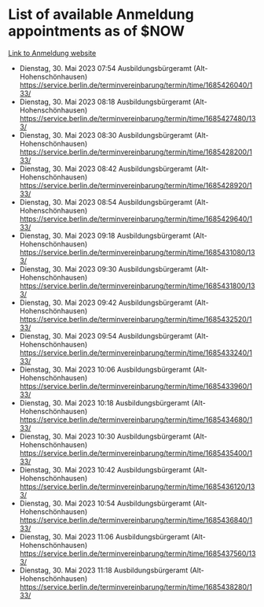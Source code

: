 # List of available Anmeldung appointments as of $NOW
[Link to Anmeldung website](https://service.berlin.de/terminvereinbarung/termin/tag.php?termin=1&anliegen[]=120686&dienstleisterlist=122210,122217,327316,122219,327312,122227,327314,122231,327346,122243,327348,122254,122252,329742,122260,329745,122262,329748,122271,327278,122273,327274,122277,327276,330436,122280,327294,122282,327290,122284,327292,122291,327270,122285,327266,122286,327264,122296,327268,150230,329760,122297,327286,122294,327284,122312,329763,122314,329775,122304,327330,122311,327334,122309,327332,317869,122281,327352,122279,329772,122283,122276,327324,122274,327326,122267,329766,122246,327318,122251,327320,122257,327322,122208,327298,122226,327300&herkunft=http%3A%2F%2Fservice.berlin.de%2Fdienstleistung%2F120686%2F)
- Dienstag, 30. Mai 2023 07:54 Ausbildungsbürgeramt (Alt- Hohenschönhausen) https://service.berlin.de/terminvereinbarung/termin/time/1685426040/133/
- Dienstag, 30. Mai 2023 08:18 Ausbildungsbürgeramt (Alt- Hohenschönhausen) https://service.berlin.de/terminvereinbarung/termin/time/1685427480/133/
- Dienstag, 30. Mai 2023 08:30 Ausbildungsbürgeramt (Alt- Hohenschönhausen) https://service.berlin.de/terminvereinbarung/termin/time/1685428200/133/
- Dienstag, 30. Mai 2023 08:42 Ausbildungsbürgeramt (Alt- Hohenschönhausen) https://service.berlin.de/terminvereinbarung/termin/time/1685428920/133/
- Dienstag, 30. Mai 2023 08:54 Ausbildungsbürgeramt (Alt- Hohenschönhausen) https://service.berlin.de/terminvereinbarung/termin/time/1685429640/133/
- Dienstag, 30. Mai 2023 09:18 Ausbildungsbürgeramt (Alt- Hohenschönhausen) https://service.berlin.de/terminvereinbarung/termin/time/1685431080/133/
- Dienstag, 30. Mai 2023 09:30 Ausbildungsbürgeramt (Alt- Hohenschönhausen) https://service.berlin.de/terminvereinbarung/termin/time/1685431800/133/
- Dienstag, 30. Mai 2023 09:42 Ausbildungsbürgeramt (Alt- Hohenschönhausen) https://service.berlin.de/terminvereinbarung/termin/time/1685432520/133/
- Dienstag, 30. Mai 2023 09:54 Ausbildungsbürgeramt (Alt- Hohenschönhausen) https://service.berlin.de/terminvereinbarung/termin/time/1685433240/133/
- Dienstag, 30. Mai 2023 10:06 Ausbildungsbürgeramt (Alt- Hohenschönhausen) https://service.berlin.de/terminvereinbarung/termin/time/1685433960/133/
- Dienstag, 30. Mai 2023 10:18 Ausbildungsbürgeramt (Alt- Hohenschönhausen) https://service.berlin.de/terminvereinbarung/termin/time/1685434680/133/
- Dienstag, 30. Mai 2023 10:30 Ausbildungsbürgeramt (Alt- Hohenschönhausen) https://service.berlin.de/terminvereinbarung/termin/time/1685435400/133/
- Dienstag, 30. Mai 2023 10:42 Ausbildungsbürgeramt (Alt- Hohenschönhausen) https://service.berlin.de/terminvereinbarung/termin/time/1685436120/133/
- Dienstag, 30. Mai 2023 10:54 Ausbildungsbürgeramt (Alt- Hohenschönhausen) https://service.berlin.de/terminvereinbarung/termin/time/1685436840/133/
- Dienstag, 30. Mai 2023 11:06 Ausbildungsbürgeramt (Alt- Hohenschönhausen) https://service.berlin.de/terminvereinbarung/termin/time/1685437560/133/
- Dienstag, 30. Mai 2023 11:18 Ausbildungsbürgeramt (Alt- Hohenschönhausen) https://service.berlin.de/terminvereinbarung/termin/time/1685438280/133/
